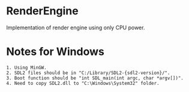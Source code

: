 # RenderEngine
Implementation of render engine using only CPU power.

# Notes for Windows
    1. Using MinGW.
    2. SDL2 files should be in "C:/Library/SDL2-{sdl2-version}/".
    3. Boot function should be "int SDL_main(int argc, char *argv[])".
    4. Need to copy SDL2.dll to "C:\Windows\System32" folder.
